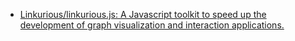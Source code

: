


- [Linkurious/linkurious.js: A Javascript toolkit to speed up the development of graph visualization and interaction applications. ](https://github.com/Linkurious/linkurious.js)
